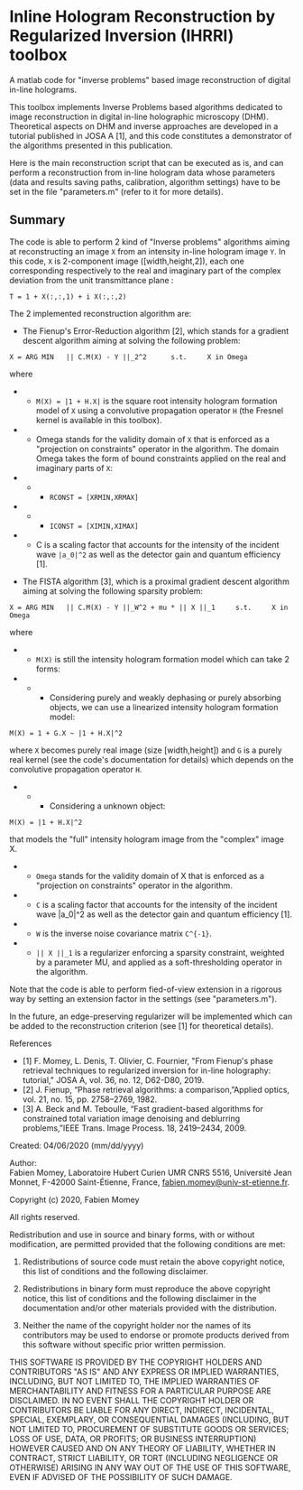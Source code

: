 # Inline Hologram Reconstruction by Regularized Inversion (IHRRI) toolbox
A matlab code for "inverse problems" based image reconstruction of digital in-line holograms. 

This toolbox implements Inverse Problems based algorithms dedicated to image reconstruction in digital in-line holographic microscopy (DHM). Theoretical aspects on DHM and inverse approaches are developed in a tutorial published in JOSA A [1], and this code constitutes a  demonstrator of the algorithms presented in this publication.

Here is the main reconstruction script that can be executed as is, and can perform a reconstruction from in-line hologram data whose parameters (data and results saving paths, calibration, algorithm settings) have to be set in the file "parameters.m" (refer to it for more details).

Summary
-------

The code is able to perform 2 kind of "Inverse problems" algorithms aiming at reconstructing an image `X` from an intensity in-line hologram  image `Y`. In this code, `X` is 2-component image ([width,height,2]), each one corresponding respectively to the real and imaginary part of the complex deviation from the unit transmittance plane :

`T = 1 + X(:,:,1) + i X(:,:,2)`

The 2 implemented reconstruction algorithm are:

* The Fienup's Error-Reduction algorithm [2], which stands for a gradient descent algorithm aiming at solving the following problem:

`X = ARG MIN   || C.M(X) - Y ||_2^2	     s.t.     X in Omega`

where

- -  `M(X) = |1 + H.X|` is the square root intensity hologram formation model of `X` using a convolutive propagation operator `H` (the Fresnel kernel is available in this toolbox).

- -   Omega stands for the validity domain of `X` that is enforced as a "projection on constraints" operator in the algorithm. The domain Omega takes the form of bound constraints applied on the real and imaginary parts of `X`:

- - - `RCONST = [XRMIN,XRMAX]`

- - - `ICONST = [XIMIN,XIMAX]`

- - C is a scaling factor that accounts for the intensity of the incident wave `|a_0|^2` as well as the detector gain and quantum efficiency [1].

- The FISTA algorithm [3], which is a proximal gradient descent algorithm aiming at solving the following sparsity problem:

`X = ARG MIN   || C.M(X) - Y ||_W^2 + mu * || X ||_1     s.t.     X in Omega`

where

- - `M(X)` is still the intensity hologram formation model which can take 2 forms:

- - - Considering purely and weakly dephasing or purely absorbing objects, we can use a linearized intensity hologram formation model:

`M(X) = 1 + G.X ~ |1 + H.X|^2 `

where `X` becomes purely real image (size [width,height]) and `G` is a purely real kernel (see the code's documentation for details) which depends on the convolutive propagation operator `H`.

- - - Considering a unknown object:

`M(X) = |1 + H.X|^2`

that models the "full" intensity hologram image from the "complex" image X.

- - `Omega` stands for the validity domain of X that is enforced as a "projection on constraints" operator in the algorithm.

- - `C` is a scaling factor that accounts for the intensity of the incident wave |a_0|^2 as well as the detector gain and quantum efficiency [1].

- - `W` is the inverse noise covariance matrix `C^{-1}`.

- - `|| X ||_1` is a regularizer enforcing a sparsity constraint, weighted by a parameter MU, and applied as a soft-thresholding operator in the algorithm.

Note that the code is able to perform fied-of-view extension in a rigorous way by setting an extension factor in the settings (see "parameters.m").

In the future, an edge-preserving regularizer will be implemented which can be added to the reconstruction criterion (see [1] for theoretical details).

References

- [1] F. Momey, L. Denis, T. Olivier, C. Fournier, "From Fienup's phase retrieval techniques to regularized inversion for  in-line holography: tutorial," JOSA A, vol. 36, no. 12, D62-D80, 2019.
- [2] J. Fienup, “Phase retrieval algorithms: a comparison,”Applied optics, vol. 21, no. 15, pp. 2758–2769, 1982.
- [3]  A. Beck and M. Teboulle, “Fast gradient-based algorithms for constrained total variation image denoising and deblurring problems,”IEEE Trans. Image Process. 18, 2419–2434, 2009.

Created: 04/06/2020 (mm/dd/yyyy)

Author:   
Fabien Momey,
Laboratoire Hubert Curien UMR CNRS 5516,
Université Jean Monnet,
F-42000 Saint-Étienne,
France, fabien.momey@univ-st-etienne.fr.

Copyright (c) 2020, Fabien Momey

All rights reserved.

Redistribution and use in source and binary forms, with or without
modification, are permitted provided that the following conditions are met:

1. Redistributions of source code must retain the above copyright notice, this
   list of conditions and the following disclaimer.

2. Redistributions in binary form must reproduce the above copyright notice,
   this list of conditions and the following disclaimer in the documentation
   and/or other materials provided with the distribution.

3. Neither the name of the copyright holder nor the names of its
   contributors may be used to endorse or promote products derived from
   this software without specific prior written permission.

THIS SOFTWARE IS PROVIDED BY THE COPYRIGHT HOLDERS AND CONTRIBUTORS "AS IS"
AND ANY EXPRESS OR IMPLIED WARRANTIES, INCLUDING, BUT NOT LIMITED TO, THE
IMPLIED WARRANTIES OF MERCHANTABILITY AND FITNESS FOR A PARTICULAR PURPOSE ARE
DISCLAIMED. IN NO EVENT SHALL THE COPYRIGHT HOLDER OR CONTRIBUTORS BE LIABLE
FOR ANY DIRECT, INDIRECT, INCIDENTAL, SPECIAL, EXEMPLARY, OR CONSEQUENTIAL
DAMAGES (INCLUDING, BUT NOT LIMITED TO, PROCUREMENT OF SUBSTITUTE GOODS OR
SERVICES; LOSS OF USE, DATA, OR PROFITS; OR BUSINESS INTERRUPTION) HOWEVER
CAUSED AND ON ANY THEORY OF LIABILITY, WHETHER IN CONTRACT, STRICT LIABILITY,
OR TORT (INCLUDING NEGLIGENCE OR OTHERWISE) ARISING IN ANY WAY OUT OF THE USE
OF THIS SOFTWARE, EVEN IF ADVISED OF THE POSSIBILITY OF SUCH DAMAGE.

